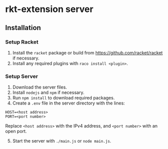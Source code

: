 # rkt-extension server



## Installation

### Setup Racket

1. Install the `racket` package or build from https://github.com/racket/racket if necessary.
2. Install any required plugins with `raco install <plugin>`.

### Setup Server

1. Download the server files.
2. Install `nodejs` and `npm` if necessary.
3. Run `npm install` to download required packages.
4. Create a `.env` file in the server directory with the lines:
```
HOST=<host address>
PORT=<port number>
```
Replace `<host address>` with the IPv4 address, and `<port number>` with an open port.

5. Start the server with `./main.js` or `node main.js`.

